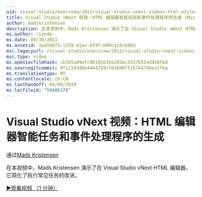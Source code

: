 ```yaml
---
uid: visual-studio/overview/2012/visual-studio-vnext-videos-html-editor-smart-tasks-and-event-handler-generation
title: Visual Studio vNext 视频：HTML 编辑器智能任务和事件处理程序的生成 |Microsoft Docs
author: madskristensen
description: 在本视频中，Mads Kristensen 演示了在 Visual Studio vNext HTML 编辑器，它简化了执行常见任务的改进。
ms.author: riande
ms.date: 08/30/2011
ms.assetid: 3aa5b073-1359-41ac-8f4f-b09c1c8cb4bd
msc.legacyurl: /visual-studio/overview/2012/visual-studio-vnext-videos-html-editor-smart-tasks-and-event-handler-generation
msc.type: video
ms.openlocfilehash: cb385a89efc90185635e285bc3317b554d456f6d
ms.sourcegitcommit: 0f1119340e4464720cfd16d0ff15764746ea1fea
ms.translationtype: MT
ms.contentlocale: zh-CN
ms.lasthandoff: 04/09/2019
ms.locfileid: "59406370"
---
```

# <a name="visual-studio-vnext-videos-html-editor-smart-tasks-and-event-handler-generation"></a>Visual Studio vNext 视频：HTML 编辑器智能任务和事件处理程序的生成

通过[Mads Kristensen](https://github.com/madskristensen)

在本视频中，Mads Kristensen 演示了在 Visual Studio vNext HTML 编辑器，它简化了执行常见任务的改进。

[&#9654;观看视频 （1 分钟）](https://channel9.msdn.com/Blogs/ASP-NET-Site-Videos/visual-studio-vnext-videos-html-editor-smart-tasks-and-event-handler-generation)

